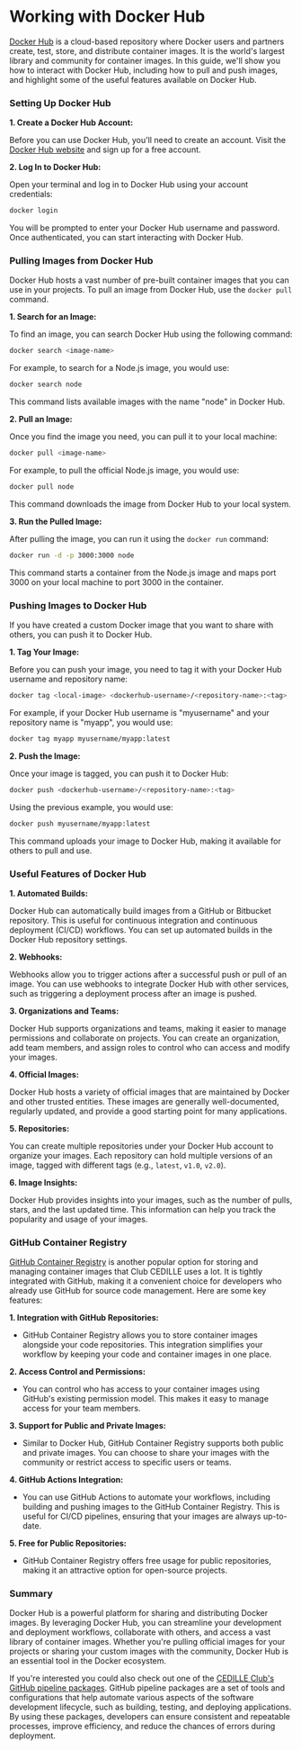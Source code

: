 # Working with Docker Hub

[Docker Hub](https://hub.docker.com/) is a cloud-based repository where Docker
users and partners create, test, store, and distribute container images. It is
the world's largest library and community for container images. In this guide,
we'll show you how to interact with Docker Hub, including how to pull and push
images, and highlight some of the useful features available on Docker Hub.

### Setting Up Docker Hub

**1. Create a Docker Hub Account:**

Before you can use Docker Hub, you'll need to create an account. Visit the
[Docker Hub website](https://hub.docker.com/) and sign up for a free account.

**2. Log In to Docker Hub:**

Open your terminal and log in to Docker Hub using your account credentials:

```bash
docker login
```

You will be prompted to enter your Docker Hub username and password. Once
authenticated, you can start interacting with Docker Hub.

### Pulling Images from Docker Hub

Docker Hub hosts a vast number of pre-built container images that you can use in
your projects. To pull an image from Docker Hub, use the `docker pull` command.

**1. Search for an Image:**

To find an image, you can search Docker Hub using the following command:

```bash
docker search <image-name>
```

For example, to search for a Node.js image, you would use:

```bash
docker search node
```

This command lists available images with the name "node" in Docker Hub.

**2. Pull an Image:**

Once you find the image you need, you can pull it to your local machine:

```bash
docker pull <image-name>
```

For example, to pull the official Node.js image, you would use:

```bash
docker pull node
```

This command downloads the image from Docker Hub to your local system.

**3. Run the Pulled Image:**

After pulling the image, you can run it using the `docker run` command:

```bash
docker run -d -p 3000:3000 node
```

This command starts a container from the Node.js image and maps port 3000 on
your local machine to port 3000 in the container.

### Pushing Images to Docker Hub

If you have created a custom Docker image that you want to share with others,
you can push it to Docker Hub.

**1. Tag Your Image:**

Before you can push your image, you need to tag it with your Docker Hub username
and repository name:

```bash
docker tag <local-image> <dockerhub-username>/<repository-name>:<tag>
```

For example, if your Docker Hub username is "myusername" and your repository
name is "myapp", you would use:

```bash
docker tag myapp myusername/myapp:latest
```

**2. Push the Image:**

Once your image is tagged, you can push it to Docker Hub:

```bash
docker push <dockerhub-username>/<repository-name>:<tag>
```

Using the previous example, you would use:

```bash
docker push myusername/myapp:latest
```

This command uploads your image to Docker Hub, making it available for others to
pull and use.

### Useful Features of Docker Hub

**1. Automated Builds:**

Docker Hub can automatically build images from a GitHub or Bitbucket repository.
This is useful for continuous integration and continuous deployment (CI/CD)
workflows. You can set up automated builds in the Docker Hub repository
settings.

**2. Webhooks:**

Webhooks allow you to trigger actions after a successful push or pull of an
image. You can use webhooks to integrate Docker Hub with other services, such as
triggering a deployment process after an image is pushed.

**3. Organizations and Teams:**

Docker Hub supports organizations and teams, making it easier to manage
permissions and collaborate on projects. You can create an organization, add
team members, and assign roles to control who can access and modify your images.

**4. Official Images:**

Docker Hub hosts a variety of official images that are maintained by Docker and
other trusted entities. These images are generally well-documented, regularly
updated, and provide a good starting point for many applications.

**5. Repositories:**

You can create multiple repositories under your Docker Hub account to organize
your images. Each repository can hold multiple versions of an image, tagged with
different tags (e.g., `latest`, `v1.0`, `v2.0`).

**6. Image Insights:**

Docker Hub provides insights into your images, such as the number of pulls,
stars, and the last updated time. This information can help you track the
popularity and usage of your images.

### GitHub Container Registry

[GitHub Container Registry](https://docs.github.com/en/packages/working-with-a-github-packages-registry/working-with-the-container-registry)
is another popular option for storing and managing container images that Club
CEDILLE uses a lot. It is tightly integrated with GitHub, making it a convenient
choice for developers who already use GitHub for source code management. Here
are some key features:

**1. Integration with GitHub Repositories:**

- GitHub Container Registry allows you to store container images alongside your
  code repositories. This integration simplifies your workflow by keeping your
  code and container images in one place.

**2. Access Control and Permissions:**

- You can control who has access to your container images using GitHub's
  existing permission model. This makes it easy to manage access for your team
  members.

**3. Support for Public and Private Images:**

- Similar to Docker Hub, GitHub Container Registry supports both public and
  private images. You can choose to share your images with the community or
  restrict access to specific users or teams.

**4. GitHub Actions Integration:**

- You can use GitHub Actions to automate your workflows, including building and
  pushing images to the GitHub Container Registry. This is useful for CI/CD
  pipelines, ensuring that your images are always up-to-date.

**5. Free for Public Repositories:**

- GitHub Container Registry offers free usage for public repositories, making it
  an attractive option for open-source projects.

### Summary

Docker Hub is a powerful platform for sharing and distributing Docker images. By
leveraging Docker Hub, you can streamline your development and deployment
workflows, collaborate with others, and access a vast library of container
images. Whether you're pulling official images for your projects or sharing your
custom images with the community, Docker Hub is an essential tool in the Docker
ecosystem.

If you're interested you could also check out one of the
[CEDILLE Club's GitHub pipeline packages](https://github.com/orgs/ClubCedille/packages).
GitHub pipeline packages are a set of tools and configurations that help
automate various aspects of the software development lifecycle, such as
building, testing, and deploying applications. By using these packages,
developers can ensure consistent and repeatable processes, improve efficiency,
and reduce the chances of errors during deployment.
